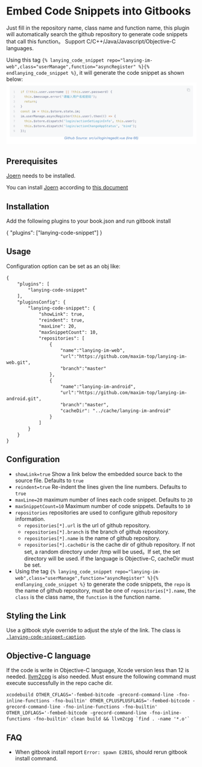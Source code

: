 # Embed Code Snippets into Gitbooks

Just fill in the repository name, class name and function name, this plugin will automatically search the github repository to generate code snippets that call this function。 Support C/C++/Java/Javascript/Objective-C languages.


Using this tag `{% lanying_code_snippet repo="lanying-im-web",class="userManage",function="asyncRegister" %}{% endlanying_code_snippet %}`, it will generate the code snippet as shown below:
![](demo.png)

## Prerequisites
[Joern](https://github.com/joernio/joern) needs to be installed.

You can install [Joern](https://github.com/joernio/joern) according to [this document](https://docs.joern.io/installation)

## Installation
Add the following plugins to your book.json and run gitbook install

{
    "plugins": ["lanying-code-snippet"]
}

## Usage
Configuration option can be set as an obj like:
```
{
    "plugins": [
        "lanying-code-snippet"
    ],
    "pluginsConfig": {
        "lanying-code-snippet": {
            "showLink": true,
            "reindent": true,
            "maxLine": 20,
            "maxSnippetCount": 10,
            "repositories": [
                {
                    "name":"lanying-im-web",
                    "url":"https://github.com/maxim-top/lanying-im-web.git",
                    "branch":"master"
                },
                {
                    "name":"lanying-im-android",
                    "url":"https://github.com/maxim-top/lanying-im-android.git",
                    "branch":"master",
                    "cacheDir": "../cache/lanying-im-android"
                }
            ]
        }
    }
}
```
## Configuration

* `showLink=true` Show a link below the embedded source back to the source file. Defaults to `true`
* `reindent=true` Re-indent the lines given the line numbers. Defaults to `true`
* `maxLine=20` maximum number of lines each code snippet. Defaults to `20`
* `maxSnippetCount=10` Maximum number of code snippets. Defaults to `10`
* `repositories` repositories are used to configure github repository information.
  - `repositories[*].url` is the url of github repository.
  - `repositories[*].branch` is the branch of github repository.
  - `repositories[*].name` is the name of github repository.
  - `repositories[*].cacheDir` is the cache dir of github repository. If not set, a random directory under /tmp will be used。If set, the set directory will be used. if the language is Objective-C, cacheDir must be set.
* Using the tag `{% lanying_code_snippet repo="lanying-im-web",class="userManage",function="asyncRegister" %}{% endlanying_code_snippet %}` to generate the code snippets, the `repo` is the name of github repository, must be one of  `repositories[*].name`, the `class` is the class name, the `function` is the function name.

## Styling the Link

Use a gitbook style override to adjust the style of the link. The class is [`.lanying-code-snippet-caption`](https://github.com/maxim-top/gitbook-plugin-lanying-code-snippet/blob/master/book/lanying-code-snippet.css).

## Objective-C language
If the code is write in Objective-C language, Xcode version less than 12 is needed. [llvm2cpg](https://github.com/ShiftLeftSecurity/llvm2cpg) is also needed.
Must ensure the following command must execute successfully in the repo cache dir.
```
xcodebuild OTHER_CFLAGS='-fembed-bitcode -grecord-command-line -fno-inline-functions -fno-builtin' OTHER_CPLUSPLUSFLAGS='-fembed-bitcode -grecord-command-line -fno-inline-functions -fno-builtin' OTHER_LDFLAGS='-fembed-bitcode -grecord-command-line -fno-inline-functions -fno-builtin' clean build && llvm2cpg `find . -name '*.o'`
```
## FAQ
* When gitbook install report `Error: spawn E2BIG`, should rerun gitbook install command.